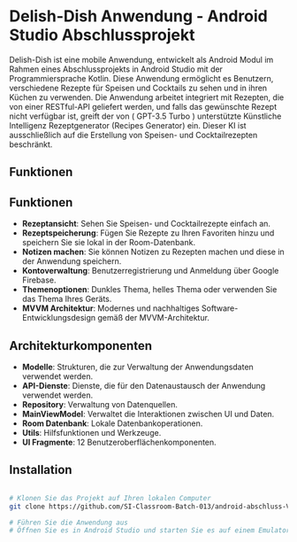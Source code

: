 # Delish-Dish Anwendung - Android Studio Abschlussprojekt

Delish-Dish ist eine mobile Anwendung, entwickelt als Android Modul im Rahmen eines Abschlussprojekts in Android Studio mit der Programmiersprache Kotlin. 
Diese Anwendung ermöglicht es Benutzern, verschiedene Rezepte für Speisen und Cocktails zu sehen und in ihren Küchen zu verwenden. 
Die Anwendung arbeitet integriert mit Rezepten, die von einer RESTful-API geliefert werden, und falls das gewünschte Rezept nicht verfügbar ist, greift der von  ( GPT-3.5 Turbo )
unterstützte Künstliche Intelligenz Rezeptgenerator (Recipes Generator) ein. Dieser KI ist ausschließlich auf die Erstellung von Speisen- und Cocktailrezepten beschränkt.

## Funktionen

## Funktionen
- **Rezeptansicht**: Sehen Sie Speisen- und Cocktailrezepte einfach an.
- **Rezeptspeicherung**: Fügen Sie Rezepte zu Ihren Favoriten hinzu und speichern Sie sie lokal in der Room-Datenbank.
- **Notizen machen**: Sie können Notizen zu Rezepten machen und diese in der Anwendung speichern.
- **Kontoverwaltung**: Benutzerregistrierung und Anmeldung über Google Firebase.
- **Themenoptionen**: Dunkles Thema, helles Thema oder verwenden Sie das Thema Ihres Geräts.
- **MVVM Architektur**: Modernes und nachhaltiges Software-Entwicklungsdesign gemäß der MVVM-Architektur.

## Architekturkomponenten
- **Modelle**: Strukturen, die zur Verwaltung der Anwendungsdaten verwendet werden.
- **API-Dienste**: Dienste, die für den Datenaustausch der Anwendung verwendet werden.
- **Repository**: Verwaltung von Datenquellen.
- **MainViewModel**: Verwaltet die Interaktionen zwischen UI und Daten.
- **Room Datenbank**: Lokale Datenbankoperationen.
- **Utils**: Hilfsfunktionen und Werkzeuge.
- **UI Fragmente**: 12 Benutzeroberflächenkomponenten.


## Installation
```bash

# Klonen Sie das Projekt auf Ihren lokalen Computer
git clone https://github.com/SI-Classroom-Batch-013/android-abschluss-VolkanSyntax.git

# Führen Sie die Anwendung aus
# Öffnen Sie es in Android Studio und starten Sie es auf einem Emulator oder laden Sie es auf ein echtes Gerät.
